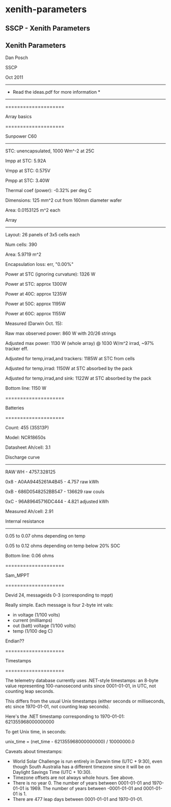 # xenith-parameters

## SSCP - Xenith Parameters

## Xenith Parameters

Dan Posch

SSCP

Oct 2011

***

* Read the ideas.pdf for more information  \*

***

\====================

Array basics

\====================

Sunpower C60

***

STC: unencapsulated, 1000 Wm^-2 at 25C

Impp at STC: 5.92A

Vmpp at STC: 0.575V

Pmpp at STC: 3.40W

Thermal coef (power): -0.32% per deg C

Dimensions: 125 mm^2 cut from 160mm diameter wafer

Area: 0.0153125 m^2 each

Array

***

Layout: 26 panels of 3x5 cells each&#x20;

Num cells: 390

Area: 5.9719 m^2

Encapsulation loss: err, "0.00%"

Power at STC (ignoring curvature): 1326 W

Power at STC: approx 1300W

Power at 40C: approx 1235W

Power at 50C: approx 1195W

Power at 60C: approx 1155W

Measured (Darwin Oct. 15):

Raw max observed power: 860 W with 20/26 strings

Adjusted max power: 1130 W (whole array) @ 1030 W/m^2 irrad, \~97% tracker eff.

Adjusted for temp,irrad,and trackers: 1185W at STC from cells

Adjusted for temp,irrad: 1150W at STC absorbed by the pack &#x20;

Adjusted for temp,irrad,and sink: 1122W at STC absorbed by the pack &#x20;

Bottom line: 1150 W&#x20;

\====================

Batteries

\====================

Count: 455 (35S13P)

Model: NCR18650s

Datasheet Ah/cell: 3.1

Discharge curve

***

RAW WH - 4757.328125

0x8 - A0AA9445261A4B45 - 4.757 raw kWh

0xB - 686D0548252BB547 - 136629 raw couls

0xC - 96A89645716DC444 - 4.821 adjusted kWh

Measured Ah/cell: 2.91

Internal resistance

***

0.05 to 0.07 ohms depending on temp

0.05 to 0.12 ohms depending on temp below 20% SOC

Bottom line: 0.06 ohms

\====================

Sam\_MPPT

\====================

Devid 24, messageids 0-3 (corresponding to mppt)

Really simple. Each message is four 2-byte int vals:

* in voltage (1/100 volts)
* current (milliamps)
* out (batt) voltage (1/100 volts)
* temp (1/100 deg C)

Endian??

\====================

Timestamps

\====================

The telemetry database currently uses .NET-style timestamps: an 8-byte value representing 100-nanosecond units since 0001-01-01, in UTC, not counting leap seconds.

This differs from the usual Unix timestamps (either seconds or milliseconds, etc since 1970-01-01, not counting leap seconds).

Here's the .NET timestamp corresponding to 1970-01-01: 621355968000000000

To get Unix time, in seconds:

unix\_time = (net\_time - 621355968000000000) / 10000000.0

Caveats about timestamps:

* World Solar Challenge is run entirely in Darwin time (UTC + 9:30), even though South Australia has a different timezone since it will be on Daylight Savings Time (UTC + 10:30).
* Timezone offsets are not always whole hours. See above.
* There is no year 0. The number of years between 0001-01-01 and 1970-01-01 is 1969. The number of years between -0001-01-01 and 0001-01-01 is 1.&#x20;
* There are 477 leap days between 0001-01-01 and 1970-01-01.
